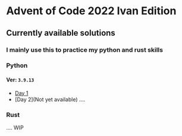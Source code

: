# Advent of Code 2022 Ivan Edition

## Currently available solutions

### I mainly use this to practice my python and rust skills

### Python

#### Ver: `3.9.13`

- [Day 1](2022/Day%201/day1.py)
- [Day 2](Not yet available)
  ....

### Rust

.... WIP
